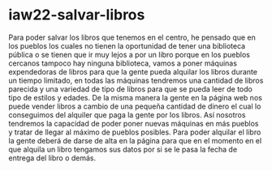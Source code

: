 # iaw22-salvar-libros
Para poder salvar los libros que tenemos en el centro, he pensado que en los pueblos los cuales no tienen la oportunidad de tener una biblioteca pública o se tienen que ir muy lejos a por un libro porque en los pueblos cercanos tampoco hay ninguna biblioteca, vamos a poner máquinas expendedoras de libros para que la gente pueda alquilar los libros durante un tiempo limitado, en todas las máquinas tendremos una cantidad de libros parecida y una variedad de tipo de libros para que se pueda leer de todo tipo de estilos y edades.
De la misma manera la gente en la página web nos puede vender libros a cambio de una pequeña cantidad de dinero el cual lo conseguimos del alquiler que paga la gente por los libros. 
Así nosotros tendremos la capacidad de poder poner nuevas máquinas en más pueblos y tratar de llegar al máximo de pueblos posibles.
Para poder alquilar el libro la gente deberá de darse de alta en la página para que en el momento en el que alquila un libro tengamos sus datos por si se le pasa la fecha de entrega del libro o demás.
